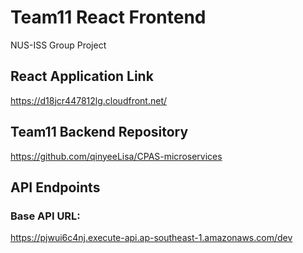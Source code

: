 # Team11 React Frontend

NUS-ISS Group Project

## React Application Link

https://d18jcr447812lg.cloudfront.net/

## Team11 Backend Repository
https://github.com/qinyeeLisa/CPAS-microservices

## API Endpoints

### Base API URL:

https://pjwui6c4nj.execute-api.ap-southeast-1.amazonaws.com/dev
